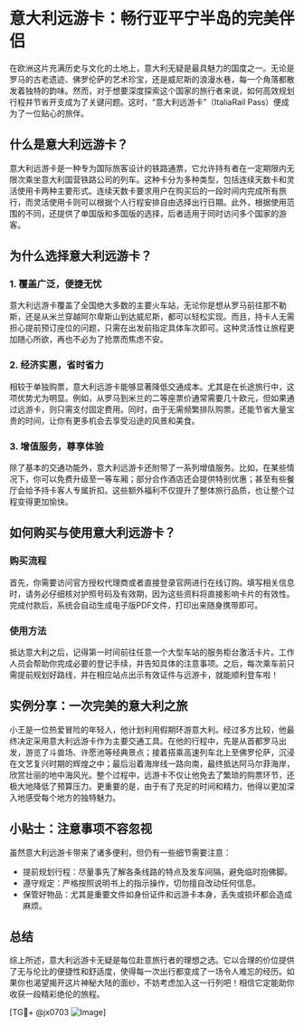 # 意大利远游卡：畅行亚平宁半岛的完美伴侣

在欧洲这片充满历史与文化的土地上，意大利无疑是最具魅力的国度之一。无论是罗马的古老遗迹、佛罗伦萨的艺术珍宝，还是威尼斯的浪漫水巷，每一个角落都散发着独特的韵味。然而，对于想要深度探索这个国家的旅行者来说，如何高效规划行程并节省开支成为了关键问题。这时，“意大利远游卡”（ItaliaRail Pass）便成为了一位贴心的旅伴。

## 什么是意大利远游卡？

意大利远游卡是一种专为国际旅客设计的铁路通票，它允许持有者在一定期限内无限次乘坐意大利国营铁路公司的列车。这种卡分为多种类型，包括连续天数卡和灵活使用卡两种主要形式。连续天数卡要求用户在购买后的一段时间内完成所有旅行，而灵活使用卡则可以根据个人行程安排自由选择出行日期。此外，根据使用范围的不同，还提供了单国版和多国版的选择，后者适用于同时访问多个国家的游客。

## 为什么选择意大利远游卡？

### 1. 覆盖广泛，便捷无忧
意大利远游卡覆盖了全国绝大多数的主要火车站，无论你是想从罗马前往那不勒斯，还是从米兰穿越阿尔卑斯山到达威尼斯，都可以轻松实现。而且，持卡人无需担心提前预订座位的问题，只需在出发前指定具体车次即可。这种灵活性让旅程更加随心所欲，再也不必为了抢票而焦虑不安。

### 2. 经济实惠，省时省力
相较于单独购票，意大利远游卡能够显著降低交通成本。尤其是在长途旅行中，这项优势尤为明显。例如，从罗马到米兰的二等座票价通常需要几十欧元，但如果通过远游卡，则只需支付固定费用。同时，由于无需频繁排队购票，还能节省大量宝贵的时间，让你有更多机会去享受沿途的风景和美食。

### 3. 增值服务，尊享体验
除了基本的交通功能外，意大利远游卡还附带了一系列增值服务。比如，在某些情况下，你可以免费升级至一等车厢；部分合作酒店还会提供特别优惠；甚至有些餐厅会给予持卡客人专属折扣。这些额外福利不仅提升了整体旅行品质，也让整个过程变得更加愉快。

## 如何购买与使用意大利远游卡？

### 购买流程
首先，你需要访问官方授权代理商或者直接登录官网进行在线订购。填写相关信息时，请务必仔细核对护照号码及有效期，因为这些资料将直接影响卡片的有效性。完成付款后，系统会自动生成电子版PDF文件，打印出来随身携带即可。

### 使用方法
抵达意大利之后，记得第一时间前往任意一个大型车站的服务柜台激活卡片。工作人员会帮助你完成必要的登记手续，并告知具体的注意事项。之后，每次乘车前只需提前规划好路线，并在相应站点出示有效证件与远游卡，就能顺利登车啦！

## 实例分享：一次完美的意大利之旅

小王是一位热爱冒险的年轻人，他计划利用假期环游意大利。经过多方比较，他最终决定采用意大利远游卡作为主要交通工具。在他的行程中，先是从首都罗马出发，游览了斗兽场、许愿池等经典景点；接着搭乘高速列车北上至佛罗伦萨，沉浸在文艺复兴时期的辉煌之中；最后沿着海岸线一路向南，最终抵达阿马尔菲海岸，欣赏壮丽的地中海风光。整个过程中，远游卡不仅让他免去了繁琐的购票环节，还极大地降低了预算压力。更重要的是，由于有了充足的时间和精力，他得以更加深入地感受每个地方的独特魅力。

## 小贴士：注意事项不容忽视

虽然意大利远游卡带来了诸多便利，但仍有一些细节需要注意：
- 提前规划行程：尽量事先了解各条线路的特点及发车间隔，避免临时抱佛脚。
- 遵守规定：严格按照说明书上的指示操作，切勿擅自改动任何信息。
- 保管好物品：尤其是重要文件如身份证件和远游卡本身，丢失或损坏都会造成麻烦。

## 总结

综上所述，意大利远游卡无疑是每位赴意旅行者的理想之选。它以合理的价位提供了无与伦比的便捷性和舒适度，使得每一次出行都变成了一场令人难忘的经历。如果你也渴望揭开这片神秘大陆的面纱，不妨考虑加入这一行列吧！相信它定能助你收获一段精彩绝伦的旅程。

[TG💪+ @jx0703 ![Image](https://github.com/user-attachments/assets/dbca1d08-cadb-493c-b0ec-ad6f7a83f270)]